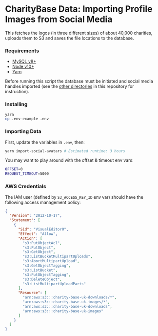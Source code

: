 # CharityBase Data: Importing Profile Images from Social Media

This fetches the logos (in three different sizes) of about 40,000 charities,
uploads them to S3 and saves the file locations to the database.

### Requirements

- [MySQL v8+](https://www.mysql.com)
- [Node v10+](https://nodejs.org)
- [Yarn](https://yarnpkg.com)

Before running this script the database must be initiated and social media
handles imported (see the [other directories](../) in this repository for
instruction).

### Installing

```bash
yarn
cp .env-example .env
```

### Importing Data

First, update the variables in `.env`, then:

```bash
yarn import-social-avatars # Estimated runtime: 3 hours
```

You may want to play around with the offset & timeout env vars:

```bash
OFFSET=0
REQUEST_TIMEOUT=5000
```

### AWS Credentials

The IAM user (defined by `S3_ACCESS_KEY_ID` env var) should have the following
access management policy:

```json
{
  "Version": "2012-10-17",
  "Statement": [
    {
      "Sid": "VisualEditor0",
      "Effect": "Allow",
      "Action": [
        "s3:PutObjectAcl",
        "s3:PutObject",
        "s3:GetObject",
        "s3:ListBucketMultipartUploads",
        "s3:AbortMultipartUpload",
        "s3:GetObjectTagging",
        "s3:ListBucket",
        "s3:PutObjectTagging",
        "s3:DeleteObject",
        "s3:ListMultipartUploadParts"
      ],
      "Resource": [
        "arn:aws:s3:::charity-base-uk-downloads/*",
        "arn:aws:s3:::charity-base-uk-images/*",
        "arn:aws:s3:::charity-base-uk-downloads",
        "arn:aws:s3:::charity-base-uk-images"
      ]
    }
  ]
}
```
